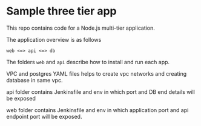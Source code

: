 # Sample three tier app

This repo contains code for a Node.js multi-tier application.

The application overview is as follows

```
web <=> api <=> db
```

The folders `web` and `api` describe how to install and run each app.

VPC and postgres YAML files helps to create vpc networks and creating database in same vpc.

api folder contains Jenkinsfile and env in which port and DB end details will be exposed

web folder contains Jenkinsfile and env in which application port and api endpoint port will be exposed.


